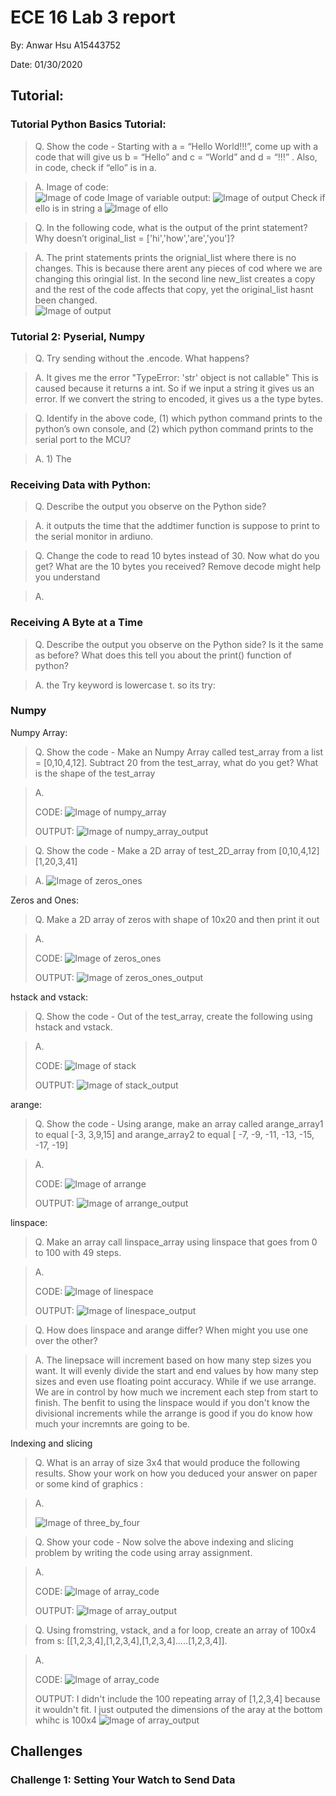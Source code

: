 # ECE 16 Lab 3 report 
By: Anwar Hsu A15443752

Date: 01/30/2020

## Tutorial: 

### Tutorial Python Basics Tutorial:

> Q. Show the code - Starting with a = “Hello World!!!”, come up with a code that will give us b = “Hello” and c = “World” and d = “!!!” . Also, in code, check if “ello” is in a. 

> A. Image of code:  
> ![Image of code](images3/code_t1.JPG)
> Image of variable output:
> ![Image of output](images3/output_t1.JPG)
> Check if ello is in string a 
> ![Image of ello](images3/check_ello.JPG)

> Q. In the following code, what is the output of the print statement? Why doesn’t original_list = ['hi','how','are','you']?

> A. The print statements prints the orignial_list where there is no changes. This is because there arent any pieces of cod where we are changing this oringial list. In the second line new_list creates a copy and the rest of the code affects that copy, yet the original_list hasnt been changed.  
>![Image of output](images3/original_list.JPG)

### Tutorial 2: Pyserial, Numpy

> Q. Try sending without the .encode. What happens? 

> A. It gives me the error "TypeError: 'str' object is not callable" This is caused because it returns a int. So if we input a string it gives us an error. If we convert the string to encoded, it gives us a the type bytes. 

> Q. Identify in the above code, (1) which python command prints to the python’s own console, and (2) which python command prints to the serial port to the MCU?

> A. 1) The

### Receiving Data with Python:

> Q. Describe the output you observe on the Python side? 

> A. it outputs the time that the addtimer function is suppose to print to the serial monitor in ardiuno. 

> Q. Change the code to read 10 bytes instead of 30. Now what do you get? What are the 10 bytes you received? Remove decode might help you understand

> A. 

### Receiving A Byte at a Time 

> Q. Describe the output you observe on the Python side? Is it the same as before? What does this tell you about the print() function of python? 

> A. the Try keyword is lowercase t. so its try:

### Numpy

Numpy Array:
> Q. Show the code - Make an Numpy Array called test_array  from a list = [0,10,4,12]. Subtract 20 from the test_array, what do you get? What is the shape of the test_array

> A.
> 
>CODE:
> ![Image of numpy_array](images3/numpy_array.JPG)
>  
> OUTPUT:
> ![Image of numpy_array_output](images3/numpy_array_output.JPG)

> Q. Show the code - Make a 2D array of test_2D_array from [0,10,4,12][1,20,3,41]

> A.
> ![Image of zeros_ones](images3/two_D.JPG)

Zeros and Ones:
> Q. Make a 2D array of zeros with shape of 10x20 and then print it out

> A.
> 
> CODE:
> ![Image of zeros_ones](images3/zeros_ones.JPG)
>  
> OUTPUT:
> ![Image of zeros_ones_output](images3/zeros_ones_output.JPG)

hstack and vstack:
> Q. Show the code - Out of the test_array, create the following using hstack and vstack.

> A.
> 
> CODE:
> ![Image of stack](images3/stack.JPG)
>  
> OUTPUT:
> ![Image of stack_output](images3/stack_output.JPG)

arange:
> Q. Show the code - Using arange, make an array called arange_array1 to equal [-3, 3,9,15] and arange_array2 to equal [ -7,  -9, -11, -13, -15, -17, -19]

> A.
> 
> CODE:
> ![Image of arrange](images3/arrange.JPG)
>  
> OUTPUT:
> ![Image of arrange_output](images3/arrange_output.JPG)

linspace:
> Q. Make an array call linspace_array using linspace that goes from 0 to 100 with 49 steps. 

> A.
> 
> CODE:
> ![Image of linespace](images3/linespace.JPG)
>  
> OUTPUT:
> ![Image of linespace_output](images3/linespace_output.JPG)

> Q. How does linspace and arange differ? When might you use one over the other?

> A. The linepsace will increment based on how many step sizes you want. It will evenly divide the start and end values by how many step sizes and even use floating point accuracy. While if we use arrange. We are in control by how much we increment each step from start to finish. The benfit to using the linspace would if you don't know the divisional increments while the arrange is good if you do know how much your incremnts are going to be. 

Indexing and slicing
> Q. What is an array of size 3x4 that would produce the following results. Show your work on how you deduced your answer on paper or some kind of graphics :

> A. 
>
> ![Image of three_by_four](images3/three_by_four.JPG)

> Q. Show your code - Now solve the above indexing and slicing problem by writing the code using array assignment. 

> A.
> 
> CODE:
> ![Image of array_code](images3/array_code.JPG)
>  
> OUTPUT:
> ![Image of array_output](images3/array_output.JPG)

> Q. Using fromstring, vstack, and a for loop, create an array of 100x4 from s: [[1,2,3,4],[1,2,3,4],[1,2,3,4]…..[1,2,3,4]]. 

> A.
> 
> CODE:
> ![Image of array_code](images3/value_array_code.JPG)
>  
> OUTPUT: I didn't include the 100 repeating array of [1,2,3,4] because it wouldn't fit. I just outputed the dimensions of the aray at the bottom whihc is 100x4
> ![Image of array_output](images3/value_array_output.JPG)

## Challenges 

### Challenge 1: Setting Your Watch to Send Data

